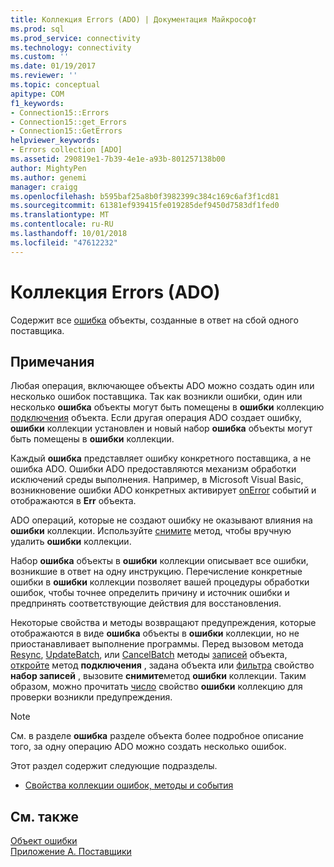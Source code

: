 ```yaml
---
title: Коллекция Errors (ADO) | Документация Майкрософт
ms.prod: sql
ms.prod_service: connectivity
ms.technology: connectivity
ms.custom: ''
ms.date: 01/19/2017
ms.reviewer: ''
ms.topic: conceptual
apitype: COM
f1_keywords:
- Connection15::Errors
- Connection15::get_Errors
- Connection15::GetErrors
helpviewer_keywords:
- Errors collection [ADO]
ms.assetid: 290819e1-7b39-4e1e-a93b-801257138b00
author: MightyPen
ms.author: genemi
manager: craigg
ms.openlocfilehash: b595baf25a8b0f3982399c384c169c6af3f1cd81
ms.sourcegitcommit: 61381ef939415fe019285def9450d7583df1fed0
ms.translationtype: MT
ms.contentlocale: ru-RU
ms.lasthandoff: 10/01/2018
ms.locfileid: "47612232"
---
```

# <a name="errors-collection-ado"></a>Коллекция Errors (ADO)
Содержит все [ошибка](../../../ado/reference/ado-api/error-object.md) объекты, созданные в ответ на сбой одного поставщика.  
  
## <a name="remarks"></a>Примечания  
 Любая операция, включающее объекты ADO можно создать один или несколько ошибок поставщика. Так как возникли ошибки, один или несколько **ошибка** объекты могут быть помещены в **ошибки** коллекцию [подключения](../../../ado/reference/ado-api/connection-object-ado.md) объекта. Если другая операция ADO создает ошибку, **ошибки** коллекции установлен и новый набор **ошибка** объекты могут быть помещены в **ошибки** коллекции.  
  
 Каждый **ошибка** представляет ошибку конкретного поставщика, а не ошибка ADO. Ошибки ADO предоставляются механизм обработки исключений среды выполнения. Например, в Microsoft Visual Basic, возникновение ошибки ADO конкретных активирует [onError](../../../ado/reference/rds-api/onerror-event-rds.md) событий и отображаются в **Err** объекта.  
  
 ADO операций, которые не создают ошибку не оказывают влияния на **ошибки** коллекции. Используйте [снимите](../../../ado/reference/ado-api/clear-method-ado.md) метод, чтобы вручную удалить **ошибки** коллекции.  
  
 Набор **ошибка** объекты в **ошибки** коллекции описывает все ошибки, возникшие в ответ на одну инструкцию. Перечисление конкретные ошибки в **ошибки** коллекции позволяет вашей процедуры обработки ошибок, чтобы точнее определить причину и источник ошибки и предпринять соответствующие действия для восстановления.  
  
 Некоторые свойства и методы возвращают предупреждения, которые отображаются в виде **ошибка** объекты в **ошибки** коллекции, но не приостанавливает выполнение программы. Перед вызовом метода [Resync](../../../ado/reference/ado-api/resync-method.md), [UpdateBatch](../../../ado/reference/ado-api/updatebatch-method.md), или [CancelBatch](../../../ado/reference/ado-api/cancelbatch-method-ado.md) методы [записей](../../../ado/reference/ado-api/recordset-object-ado.md) объекта, [откройте](../../../ado/reference/ado-api/open-method-ado-connection.md) метод **подключения** , задана объекта или [фильтра](../../../ado/reference/ado-api/filter-property.md) свойство **набор записей** , вызовите **снимите**метод **ошибки** коллекции. Таким образом, можно прочитать [число](../../../ado/reference/ado-api/count-property-ado.md) свойство **ошибки** коллекцию для проверки возникли предупреждения.  
  
> [!NOTE]
>  См. в разделе **ошибка** разделе объекта более подробное описание того, за одну операцию ADO можно создать несколько ошибок.  
  
 Этот раздел содержит следующие подразделы.  
  
-   [Свойства коллекции ошибок, методы и события](../../../ado/reference/ado-api/errors-collection-properties-methods-and-events.md)  
  
## <a name="see-also"></a>См. также  
 [Объект ошибки](../../../ado/reference/ado-api/error-object.md)   
 [Приложение А. Поставщики](../../../ado/guide/appendixes/appendix-a-providers.md)
